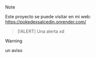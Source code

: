 > [!NOTE]  
> Este proyecto se puede visitar en mi web: https://pokedexsalcedin.onrender.com/

> [!ALERT]
Una alerta xd

> [!WARNING]
> un aviso 
